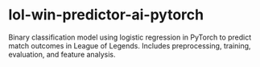 # lol-win-predictor-ai-pytorch
Binary classification model using logistic regression in PyTorch to predict match outcomes in League of Legends. Includes preprocessing, training, evaluation, and feature analysis.
